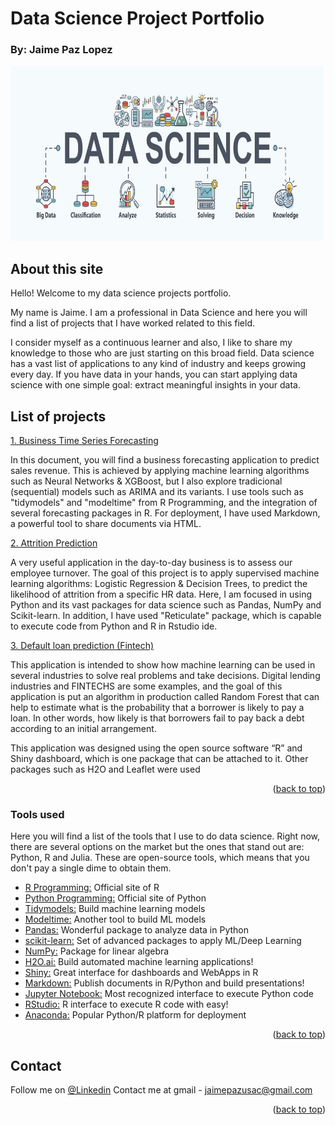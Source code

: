 # Data Science Project Portfolio
### By: Jaime Paz Lopez


<img src="https://github.com/dataversenomad/datascience/blob/main/images/ds.jpg" width="1500" height="280">


<!-- DESCRIPTION -->
## About this site

Hello! Welcome to my data science projects portfolio.

My name is Jaime. I am a professional in Data Science and here you will find a list of projects that I have worked related to this field.

I consider myself as a continuous learner and also, I like to share my knowledge to those who are just starting on this broad field. Data science has a vast list of applications to any kind of industry and keeps growing every day. If you have data in your hands, you can start applying data science with one simple goal: extract meaningful insights in your data.

<!-- Projects -->
## List of projects


[1. Business Time Series Forecasting](https://dataversenomad.github.io/forecasting/) 

In this document, you will find a business forecasting application to predict sales revenue. This is achieved by applying machine learning algorithms such as Neural Networks & XGBoost, but I also explore tradicional (sequential) models such as ARIMA and its variants. I use tools such as "tidymodels" and "modeltime" from R Programming, and the integration of several forecasting packages in R. For deployment, I have used Markdown, a powerful tool to share documents via HTML.

[2. Attrition Prediction](https://dataversenomad.github.io/attrition/) 

A very useful application in the day-to-day business is to assess our employee turnover. The goal of this project is to apply supervised machine learning algorithms: Logistic Regression & Decision Trees, to predict the likelihood of attrition from a specific HR data. Here, I am focused in using Python and its vast packages for data science such as Pandas, NumPy and Scikit-learn. In addition, I have used "Reticulate" package, which is capable to execute code from Python and R in Rstudio ide.

[3. Default loan prediction (Fintech)](https://analyticsdiscovery.net/LendingCompany/) 

This application is intended to show how machine learning can be used in several industries to solve real problems and take decisions. Digital lending industries and FINTECHS are some examples, and the goal of this application is put an algorithm in production called Random Forest that can help to estimate what is the probability that a borrower is likely to pay a loan. In other words, how likely is that borrowers fail to pay back a debt according to an initial arrangement.

This application was designed using the open source software “R” and Shiny dashboard, which is one package that can be attached to it. Other packages such as H2O and Leaflet were used

<p align="right">(<a href="#top">back to top</a>)</p>

### Tools used

Here you will find a list of the tools that I use to do data science. Right now, there are several options on the market but the ones that stand out are: Python, R and Julia. These are open-source tools, which means that you don't pay a single dime to obtain them. 

* [R Programming:](https://www.r-project.org/) Official site of R 
* [Python Programming:](https://www.python.org/) Official site of Python
* [Tidymodels:](https://www.tidymodels.org/) Build machine learning models
* [Modeltime:](https://business-science.github.io/modeltime/) Another tool to build ML models
* [Pandas:](https://pandas.pydata.org/) Wonderful package to analyze data in Python
* [scikit-learn:](https://scikit-learn.org/stable/) Set of advanced packages to apply ML/Deep Learning
* [NumPy:](https://numpy.org/) Package for linear algebra
* [H2O.ai:](https://docs.h2o.ai/) Build automated machine learning applications!
* [Shiny:](https://shiny.rstudio.com/) Great interface for dashboards and WebApps in R
* [Markdown:](https://rmarkdown.rstudio.com/) Publish documents in R/Python and build presentations!
* [Jupyter Notebook:](https://jupyter.org/) Most recognized interface to execute Python code
* [RStudio:](https://www.rstudio.com/) R interface to execute R code with easy!
* [Anaconda:](https://www.anaconda.com/) Popular Python/R platform for deployment
<p align="right">(<a href="#top">back to top</a>)</p>

<!-- CONTACT -->
## Contact

Follow me on   [@Linkedin](https://www.linkedin.com/in/jaime-paz-lopez/) 
Contact me at gmail [](https://www.google.com/intl/es/gmail/about/) - jaimepazusac@gmail.com


<p align="right">(<a href="#top">back to top</a>)</p>
